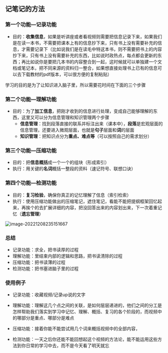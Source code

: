 ## 记笔记的方法

### 第一个功能—记录功能

- 目的：**收集信息**，如果是听讲座或者看视频则需要把信息记录下来，如果我们是在读一本书，不需要把课本上有的信息抄下来，只有书上没有需要补充的信息，才需要记录下（比如说我们是在读毛中特这本书，则不需要把书上的内容抄下来，只有书上没有需要补充的东西，比如说时政热点，每点都会更新的东西；再比如说你是要把几本书的内容整合到一起，这时候就可以单独建一个文档或笔记本，把不同来源的资料归一整合，如果想直接处理书上已有的信息可以去下载教材的pdf版本，可以很方便的复制粘贴）

学习的目的是为了让知识进入脑子里，所以需要花时间在下面的三个步骤



### 第二个功能—理解功能

- 目的：为了**加工信息**，把刚才收到的信息进行处理，变成自己能够理解的东西，这里又可以分为信息管理和知识管理两个步骤
  - **信息管理**：找到段落直接的联系并标注出来（课本中），**段落**是宏观层面的信息管理，还要进入微观层面，也就是**句子**层面和**词**的层面
  - **知识管理**：把知识点分为**重点、难点等**（可以按照自己的需求划分）



### 第三个功能—压缩功能

- 目的：把**信息概括**成一个一个的组块（形成索引）
- 执行：用关键的**名词**概括一整段的资料（速记符号、联想口诀）



### 第四个功能—检测功能

- 目的：**复习检验**，确保你真正的记忆理解了信息（索引检索）
- 执行：使用压缩功能做出的压缩笔记，遮住笔记，看能不能把提纲框架回忆起来，再挨个的去扩展详细的内容，把没回答出来的内容划出来，下一次着重记忆（**遗忘管理**）

![image-20221208235151667](C:/Users/ndream/AppData/Roaming/Typora/typora-user-images/image-20221208235151667.png)

### 总结

- 记录功能：求全，把书读厚的过程
- 理解功能：里结束内部的逻辑和思路，把书读清除的过程
- 压缩功能：把书读薄的过程
- 检测功能：把书塞进脑子里的过程



### 使用例子

- 记录功能：收藏视频/记录up说的文字

- 理解功能：理解这几个点之间的关联，是如何层层递进的，他们之间的分工是怎样帮助我们落实到学习中记忆、理解、概括、复习的各个阶段的，而视频中的哪部分是重点、哪部分是难点
- 压缩功能：接着你能不能尝试用几个词来概括视频中的全部内容，
- 检测功能：一天之后你还能不能回想起这个视频的方法论，能不能运用这些方法到你日常的学习中去，而不是今天看了明天就忘